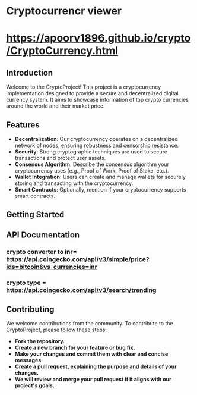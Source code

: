# Cryptocurrencr viewer
# https://apoorv1896.github.io/crypto/CryptoCurrency.html
## Introduction

Welcome to the CryptoProject! This project is a cryptocurrency implementation designed to provide a secure and decentralized digital currency system. It aims to 
showcase information of top crypto currencies around the world and their market price.

## Features

- **Decentralization**: Our cryptocurrency operates on a decentralized network of nodes, ensuring robustness and censorship resistance.
- **Security**: Strong cryptographic techniques are used to secure transactions and protect user assets.
- **Consensus Algorithm**: Describe the consensus algorithm your cryptocurrency uses (e.g., Proof of Work, Proof of Stake, etc.).
- **Wallet Integration**: Users can create and manage wallets for securely storing and transacting with the cryptocurrency.
- **Smart Contracts**: Optionally, mention if your cryptocurrency supports smart contracts.

## Getting Started
## API Documentation

### crypto converter to inr= https://api.coingecko.com/api/v3/simple/price?ids=bitcoin&vs_currencies=inr

### crypto type = https://api.coingecko.com/api/v3/search/trending

## Contributing
We welcome contributions from the community. To contribute to the CryptoProject, please follow these steps:

- **Fork the repository.**
- **Create a new branch for your feature or bug fix.**
- **Make your changes and commit them with clear and concise messages.**
- **Create a pull request, explaining the purpose and details of your changes.**
- **We will review and merge your pull request if it aligns with our project's goals.**
